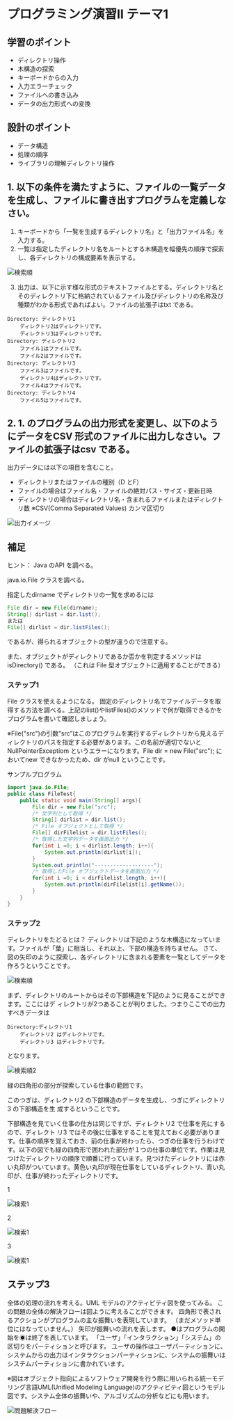 # プログラミング演習II テーマ1

## 学習のポイント

* ディレクトリ操作
* 木構造の探索
* キーボードからの入力
* 入力エラーチェック
* ファイルへの書き込み
* データの出力形式への変換

## 設計のポイント
* データ構造
* 処理の順序
* ライブラリの理解ディレクトリ操作

## 1. 以下の条件を満たすように、ファイルの一覧データを生成し、ファイルに書き出すプログラムを定義しなさい。
1. キーボードから「一覧を生成するディレクトリ名」と「出力ファイル名」を入力する。
2. 一覧は指定したディレクトリ名をルートとする木構造を幅優先の順序で探索し、各ディレクトリの構成要素を表示する。

![検索順](images/searchorder.png)

3. 出力は、以下に示す様な形式のテキストファイルとする。ディレクトリ名とそのディレクトリ下に格納されているファイル及びディレクトリの名称及び種類がわかる形式であればよい。ファイルの拡張子はtxt である。

```text
Directory: ディレクトリ1
    ディレクトリ2はディレクトリです。
    ディレクトリ3はディレクトリです。
Directory: ディレクトリ2
    ファイル1はファイルです。
    ファイル2はファイルです。
Directory: ディレクトリ3
    ファイル3はファイルです。
    ディレクトリ4はディレクトリです。
    ファイル4はファイルです。
Directory: ディレクトリ4
    ファイル5はファイルです。
```

## 2.	1. のプログラムの出力形式を変更し、以下のようにデータをCSV 形式のファイルに出力しなさい。ファイルの拡張子はcsv である。

出力データには以下の項目を含むこと。
* ディレクトリまたはファイルの種別（D とF）
* ファイルの場合はファイル名・ファイルの絶対パス・サイズ・更新日時
* ディレクトリの場合はディレクトリ名・含まれるファイルまたはディレクトリ数
※CSV(Comma Separated Values) カンマ区切り

![出力イメージ](images/screenshot.png)

## 補足

ヒント：
Java のAPI を調べる。

java.io.File クラスを調べる。

指定したdirname でディレクトリの一覧を求めるには
```java
File dir = new File(dirname);
String[] dirlist = dir.list();
または
File[] dirlist = dir.listFiles();
```
であるが、得られるオブジェクトの型が違うので注意する。

また、オブジェクトがディレクトリであるか否かを判定するメソッドはisDirectory() である。
（これは File 型オブジェクトに適用することができる）

### ステップ1

File クラスを使えるようになる。
固定のディレクトリ名でファイルデータを取得する方法を調べる。上記のlist()やlistFiles()のメソッドで何が取得できるかをプログラムを書いて確認しましょう。

※File("src")の引数”src”はこのプログラムを実行するディレクトリから見えるディレクトリのパスを指定する必要があります。この名前が適切でないとNullPointerExceptiom というエラーになります。File dir = new File("src"); においてnew できなかったため、dir がnull ということです。

サンプルプログラム
```java
import java.io.File;
public class FileTest{
    public static void main(String[] args){
        File dir = new File("src");
        /* 文字列として取得 */
        String[] dirlist = dir.list();
        /* File オブジェクトとして取得 */
        File[] dirFilelist = dir.listFiles();
        /* 取得した文字列データを画面出力 */
        for(int i =0; i < dirlist.length; i++){
            System.out.println(dirlist[i]);
        }
        System.out.println("-------------------");
        /* 取得したFile オブジェクトデータを画面出力 */
        for(int i =0; i < dirFilelist.length; i++){
            System.out.println(dirFilelist[i].getName());
        }
    }
}
```

### ステップ2

ディレクトリをたどるとは？
ディレクトリは下記のような木構造になっています。ファイルが「葉」に相当し、それ以上、下部の構造を持ちません。
さて、図の矢印のように探索し、各ディレクトリに含まれる要素を一覧としてデータを作ろうということです。

![検索順](images/searchorder.png)

まず、ディレクトリのルートからはその下部構造を下記のように見ることができます。ここにはデ
ィレクトリが2つあることが判りました。つまりここでの出力すべきデータは
```text
Directory:ディレクトリ1
    ディレクトリ2 はディレクトリです。
    ディレクトリ3 はディレクトリです。
```
となります。

![検索順2](images/searchorder2.png)

緑の四角形の部分が探索している仕事の範囲です。

このつぎは、ディレクトリ2 の下部構造のデータを生成し、つぎにディレクトリ3 の下部構造を生
成するということです。

下部構造を見ていく仕事の仕方は同じですが、ディレクトリ2 で仕事を先にするので、ディレクト
リ3 ではその後に仕事をすることを覚えておく必要があります。仕事の順序を覚えておき、前の仕事が終わったら、つぎの仕事を行うわけです。以下の図でも緑の四角形で囲われた部分が１つの仕事の単位です。作業は見つけたディレクトリの順序で順番に行っています。見つけたディレクトリには赤い丸印がついています。黄色い丸印が現在仕事をしているディレクトリ、青い丸印が、仕事が終わったディレクトリです。

1

![検索1](images/search1.png)

2

![検索1](images/search2.png)

3

![検索1](images/search3.png)

## ステップ3

全体の処理の流れを考える。UML モデルのアクティビティ図を使ってみる。
この問題の全体の解決フローは図ように考えることができます。
四角形で表されるアクションがプログラムの主な振舞いを表現しています。
（まだメソッド単位にはなっていません。）
矢印が振舞いの流れを表します。
●はプログラムの開始を◉は終了を表しています。
「ユーザ」「インタラクション」「システム」の区切りをパーティションと呼びます。
ユーザの操作はユーザパーティションに、システムからの出力はインタラクションパーティションに、システムの振舞いはシステムパーティションに書かれています。

※図はオブジェクト指向によるソフトウェア開発を行う際に用いられる統一モデリング言語UML(Unified Modeling Language)のアクティビティ図というモデル図です。システム全体の振舞いや、アルゴリズムの分析などにも用います。

![問題解決フロー](images/flow.png)
